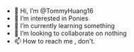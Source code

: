 - 👋 Hi, I’m @TommyHuang16
- 👀 I’m interested in Ponies
- 🌱 I’m currently learning something
- 💞️ I’m looking to collaborate on nothing
- 📫 How to reach me , don't.

<!---
TommyHuang16/TommyHuang16 is a ✨ special ✨ repository because its `README.md` (this file) appears on your GitHub profile.
You can click the Preview link to take a look at your changes.
--->
